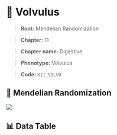 # 🧪 Volvulus

> **Root:** Mendelian Randomization

> **Chapter:** 11  

> **Chapter name:** Digestive

> **Phenotype:** Volvulus  

> **Code:** `K11_VOLVU`

## 🧬 Mendelian Randomization  

<img src="/MR/Figures/Forward/K11_VOLVU.png"/>

## 📊 Data Table

<CsvTableMRF src="/MR/Data/Forward/K11_VOLVU.csv"/>
